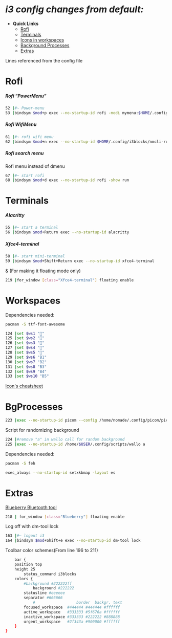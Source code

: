 # ***i3 config changes from default:***
- **Quick Links** 
    - [Rofi](#rofi)
    - [Terminals](#terminals)
    - [Icons in workspaces](#workspaces)
    - [Background Processes](#bgprocesses)
    - [Extras](#extras)

Lines referenced from the config file

# Rofi
##### Rofi "PowerMenu"
````bash
52 |#~ Power-menu
53 |bindsym $mod+p exec --no-startup-id rofi -modi mymenu:$HOME/.config/i3blocks/rofi-pwmenu.py -show mymenu -show-icon 
````

##### Rofi WifiMenu
```bash
61 |#~ rofi wifi menu
62 |bindsym $mod+n exec --no-startup-id $HOME/.config/i3blocks/nmcli-rofi/nmcli-rofi
```
##### Rofi search menu 
Rofi menu instead of dmenu
```bash
67 |#~ start rofi
68 |bindsym $mod+d exec --no-startup-id rofi -show run 
```
# Terminals
##### Alacritty 
```bash
55 |#~ start a terminal
56 |bindsym $mod+Return exec --no-startup-id alacritty
```
##### Xfce4-terminal 
```bash
58 |#~ start mini-terminal 
59 |bindsym $mod+Shift+Return exec --no-startup-id xfce4-terminal
```
& (For making it floating mode only)
```bash
219 |for_window [class="Xfce4-terminal"] floating enable
```

# Workspaces

Dependencies needed: 
```bash
pacman -S ttf-font-awesome 
```

```bash
124 |set $ws1 ""
125 |set $ws2 ""
126 |set $ws3 ""
127 |set $ws4 ""
128 |set $ws5 ""
129 |set $ws6 "B1"
130 |set $ws7 "B2"
131 |set $ws8 "B3"
132 |set $ws9 "B4"
133 |set $ws10 "B5"
```
[Icon's cheatsheet](https://fontawesome.com/v4.7/cheatsheet)

# BgProcesses
```bash
223 |exec --no-startup-id picom --config /home/nomade/.config/picom/picom.conf
```
Script for randomizing background
```bash
224 |#remove "a" in wallo call for random background
225 |exec --no-startup-id /home/$USER/.config/scripts/wallo a
```
Dependencies needed: 
```bash
pacman -S feh
```

```bash
exec_always --no-startup-id setxkbmap -layout es
```

# Extras
[Blueberry Bluetooth tool](https://github.com/linuxmint/blueberry)
```bash
218 | for_window [class="Blueberry"] floating enable
```
Log off with dm-tool lock 
```bash 
163 |#~ logout i3 
164 |bindsym $mod+Shift+e exec --no-startup-id dm-tool lock
```
Toolbar color schemes(From line 196 to 211)
```bash
	bar {
	position top
	height 25
        status_command i3blocks
	colors {
		#background #222222ff
	        background #222222
		statusline #eeeeee
		separator #666666
        	#                  border  backgr. text
		focused_workspace  #444444 #444444 #ffffff
		active_workspace   #333333 #5f676a #ffffff
		inactive_workspace #333333 #222222 #888888
		urgent_workspace   #2f343a #900000 #ffffff
	}
}
```
